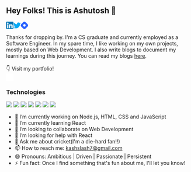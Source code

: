 ## Hey Folks! This is Ashutosh 👋

<a href="https://www.linkedin.com/in/kumar-ashutosh2/" target="_blank" rel="noopener noreferrer">
  <img align="left" alt="Ashutosh Kumar | Linkedin" width="20px" src="https://raw.githubusercontent.com/ashutosh-kumar2/ashutosh-kumar2/master/images/linkedin.png" />
</a>
<a href="https://twitter.com/ashutoshh_kk" target="_blank" rel="noopener noreferrer">
  <img align="left" alt="Ashutosh Kumar | Twitter" width="20px" src="https://raw.githubusercontent.com/ashutosh-kumar2/ashutosh-kumar2/master/images/twitter.png" />
</a>
<a href="https://hashnode.com/@ashutoshkumar" target="_blank" rel="noopener noreferrer">
  <img align="left" alt="Ashutosh Kumar | Hashnode" width="20px" src="https://raw.githubusercontent.com/ashutosh-kumar2/ashutosh-kumar2/master/images/hashnode.png" />
</a>

<br />
<br />
Thanks for dropping by. I'm a CS graduate and currently employed as a Software Engineer. In my spare time, I like working on my own projects, mostly based on Web Development. I also write blogs to document my learnings during this journey. You can read my blogs <a href="https://ashutoshkumar.hashnode.dev/" target="_blank" rel="noopener noreferrer">here</a>.

<br />
<br />
👇 Visit my portfolio! 
<br />

<a href="https://kumarashutosh.netlify.app/" target="_blank" rel="noopener noreferrer">
  <img align="left" alt="Ashutosh Kumar | Portfolio" width="20px" src="https://raw.githubusercontent.com/ashutosh-kumar2/ashutosh-kumar2/master/images/portfolio.png" />
</a>
<br />

### Technologies

<img src ="https://img.shields.io/badge/HTML5-E34F26?style=for-the-badge&logo=html5&logoColor=white"> <img src ="https://img.shields.io/badge/CSS3-1572B6?style=for-the-badge&logo=css3&logoColor=white"> <img src ="https://img.shields.io/badge/JavaScript-F7DF1E?style=for-the-badge&logo=javascript&logoColor=black"> <img src ="https://img.shields.io/badge/Node.js-43853D?style=for-the-badge&logo=node.js&logoColor=white"> <img src ="https://img.shields.io/badge/React-20232A?style=for-the-badge&logo=react&logoColor=61DAFB"> <img src ="https://img.shields.io/badge/GIT-0C4A6E?style=for-the-badge&logo=git&logoColor=orange"> <img src ="https://img.shields.io/badge/NETLIFY-0E1E25?style=for-the-badge&logo=netlify&logoColor=61DAFB">


- 🔭 I’m currently working on Node.js, HTML, CSS and JavaScript
- 🌱 I’m currently learning React
- 👯 I’m looking to collaborate on Web Development 
- 🤔 I’m looking for help with React
- 💬 Ask me about cricket(I'm a die-hard fan!!)
- 📫 How to reach me: kashslash7@gmail.com
- 😄 Pronouns: Ambitious | Driven | Passionate | Persistent
- ⚡ Fun fact: Once I find something that's fun about me, I'll let you know!

